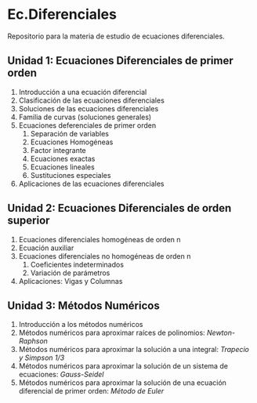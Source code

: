 # Ec.Diferenciales
Repositorio para la materia de estudio de ecuaciones diferenciales.

## Unidad 1: Ecuaciones Diferenciales de primer orden

1. Introducción a una ecuación diferencial
2. Clasificación de las ecuaciones diferenciales
3. Soluciones de las ecuaciones diferenciales
4. Familia de curvas (soluciones generales)
5. Ecuaciones deferenciales de primer orden
    1. Separación de variables
    2. Ecuaciones Homogéneas
    3. Factor integrante
    4. Ecuaciones exactas
    5. Ecuaciones lineales
    6. Sustituciones especiales
6. Aplicaciones de las ecuaciones diferenciales

## Unidad 2: Ecuaciones Diferenciales de orden superior

1. Ecuaciones diferenciales homogéneas de orden n
2. Ecuación auxiliar
3. Ecuaciones diferenciales no homogéneas de orden n
    1. Coeficientes indeterminados
    2. Variación de parámetros
4. Aplicaciones: Vigas y Columnas

## Unidad 3: Métodos Numéricos

1. Introducción a los métodos numéricos
2. Métodos numéricos para aproximar raíces de polinomios: *Newton-Raphson*
3. Métodos numéricos para aproximar la solución a una integral: *Trapecio y Simpson 1/3*
4. Métodos numéricos para aproximar la solución de un sistema de ecuaciones: *Gauss-Seidel*
5. Métodos numéricos para aproximar la solución de una ecuación diferencial de primer orden: *Método de Euler*

